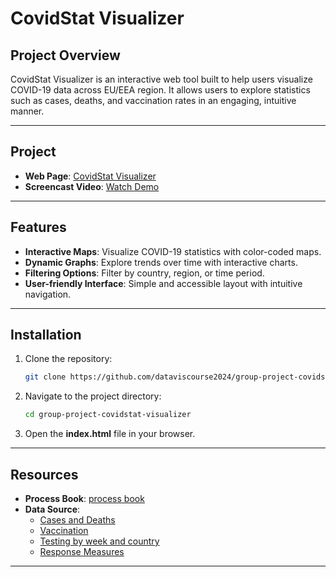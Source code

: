 # CovidStat Visualizer

## Project Overview
CovidStat Visualizer is an interactive web tool built to help users visualize COVID-19 data across EU/EEA region. It allows users to explore statistics such as cases, deaths, and vaccination rates in an engaging, intuitive manner.

---

## Project 

- **Web Page**: [CovidStat Visualizer](https://dataviscourse2024.github.io/group-project-covidstat-visualizer/)
- **Screencast Video**: [Watch Demo](https://www.youtube.com/watch?v=av1WpKiVSVQ)

---

## Features

- **Interactive Maps**: Visualize COVID-19 statistics with color-coded maps.
- **Dynamic Graphs**: Explore trends over time with interactive charts.
- **Filtering Options**: Filter by country, region, or time period.
- **User-friendly Interface**: Simple and accessible layout with intuitive navigation.

---

## Installation

1. Clone the repository:
    ```bash
    git clone https://github.com/dataviscourse2024/group-project-covidstat-visualizer.git

2. Navigate to the project directory:
    ```bash
    cd group-project-covidstat-visualizer

3. Open the **index.html** file in your browser.

---

## Resources

- **Process Book**: [process book](https://github.com/dataviscourse2024/group-project-covidstat-visualizer/blob/main/Process%20Book.pdf)
- **Data Source**: 
  - [Cases and Deaths](https://www.ecdc.europa.eu/en/publications-data/data-national-14-day-notification-rate-covid-19)
  - [Vaccination](https://www.ecdc.europa.eu/en/publications-data/data-covid-19-vaccination-eu-eea)
  - [Testing by week and country](https://www.ecdc.europa.eu/en/publications-data/covid-19-testing)
  - [Response Measures](https://www.ecdc.europa.eu/en/publications-data/download-data-response-measures-covid-19)

---